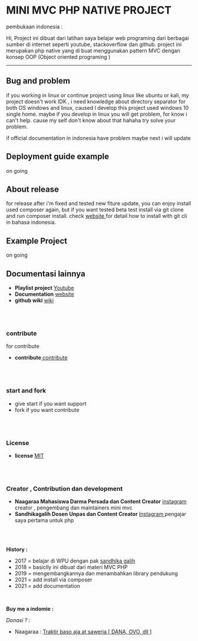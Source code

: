 <!-- title -->

# MINI MVC PHP NATIVE PROJECT

<!-- Description -->
<p>pembukaan indonesia : </p>
<p>Hi, Project ini dibuat dari latihan saya belajar web programing dari berbagai sumber di internet seperti youtube, stackoverflow dan github. project ini merupakan php native yang di buat menggunakan pattern MVC dengan konsep OOP (Object oriented programing )</p>

---

## Bug and problem
if you working in linux or continue project using linux like ubuntu or kali, my project doesn't work IDK , i need knowledge about directory separator for both OS windows and linux, caused I develop this project used windows 10 single home. maybe if you develop in linux you will get problem, for know i can't help. cause my self don't know about that hahaha try solve your problem.

if official documentation in indonesia have problem maybe next i will update

## Deployment guide example
on going


## About release
for release after i'm fixed and tested new fiture update, you can enjoy install used composer again,  but if you want tested beta test install via git clone and run composer install. check [ website ](http://docs.minimvcphp.nagara.my.id/) for detail how to install with git cli in bahasa indonesia.

## Example Project

on going

<!-- table of content YT -->
## Documentasi lainnya
* **Playlist project** [ Youtube ](https://www.youtube.com/playlist?list=PLK5_CL-hAKCf-H7snj3RlLVjrkJ7yql6o)
* **Documentation** [ website ](http://docs.minimvcphp.nagara.my.id/)
* **github wiki** [ wiki ](https://github.com/naagaraa/mini-mvc-php-native/wiki)

<br><br>

### contribute
for contribute
* **contribute**[ contribute ](https://github.com/naagaraa/mini-mvc-php-native/blob/master/CONTRIBUTING.md)

<br><br>

### start and fork
- give start if you want support
- fork if you want contribute 

<br><br>

### License
* **license** [ MIT ](https://github.com/naagaraa/mini-mvc-php-native/blob/master/LICENSE.MD)

<br><br>

### Creator , Contribution dan development

* **Naagaraa Mahasiswa Darma Persada dan Content Creator**  [ instagram ](https://www.instagram.com/naagaraa/) creator ,  pengembang dan maintainers mini mvc
* **Sandhikagalih Dosen Unpas dan Content Creator** [ Instagram ](https://www.instagram.com/sandhikagalih/) pengajar saya pertama untuk php

<br><br>


**History :**
* 2017 = belajar di WPU dengan pak [ sandhika galih ](https://github.com/sandhikagalih) 
* 2018 = basiclly ini dibuat dari materi MVC PHP
* 2019 = mengembangkannya dan menambahkan library pendukung
* 2021 = add install via composer
* 2021 = add documentation

<br>

<!-- Links -->
**Buy me a indomie :**

 *Donasi ?* : 
* Naagaraa : [ Traktir baso aja at saweria [ DANA, OVO, dll ] ](https://saweria.co/naagaraa)
